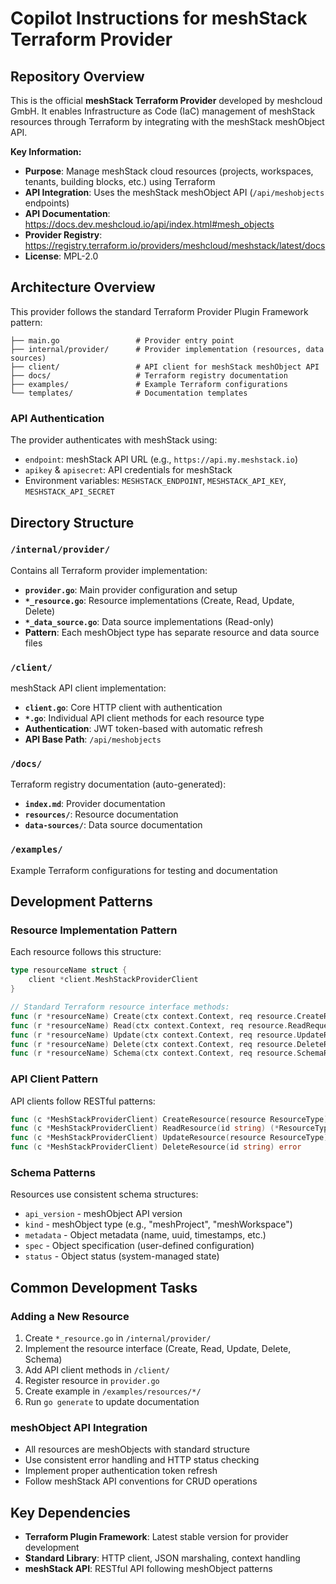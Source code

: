 # Copilot Instructions for meshStack Terraform Provider

## Repository Overview

This is the official **meshStack Terraform Provider** developed by meshcloud GmbH. It enables Infrastructure as Code (IaC) management of meshStack resources through Terraform by integrating with the meshStack meshObject API.

**Key Information:**
- **Purpose**: Manage meshStack cloud resources (projects, workspaces, tenants, building blocks, etc.) using Terraform
- **API Integration**: Uses the meshStack meshObject API (`/api/meshobjects` endpoints)
- **API Documentation**: https://docs.dev.meshcloud.io/api/index.html#mesh_objects
- **Provider Registry**: https://registry.terraform.io/providers/meshcloud/meshstack/latest/docs
- **License**: MPL-2.0

## Architecture Overview

This provider follows the standard Terraform Provider Plugin Framework pattern:

```
├── main.go                 # Provider entry point
├── internal/provider/      # Provider implementation (resources, data sources)
├── client/                 # API client for meshStack meshObject API
├── docs/                   # Terraform registry documentation
├── examples/               # Example Terraform configurations
└── templates/              # Documentation templates
```

### API Authentication
The provider authenticates with meshStack using:
- `endpoint`: meshStack API URL (e.g., `https://api.my.meshstack.io`)
- `apikey` & `apisecret`: API credentials for meshStack
- Environment variables: `MESHSTACK_ENDPOINT`, `MESHSTACK_API_KEY`, `MESHSTACK_API_SECRET`

## Directory Structure

### `/internal/provider/`
Contains all Terraform provider implementation:
- **`provider.go`**: Main provider configuration and setup
- **`*_resource.go`**: Resource implementations (Create, Read, Update, Delete)
- **`*_data_source.go`**: Data source implementations (Read-only)
- **Pattern**: Each meshObject type has separate resource and data source files

### `/client/`
meshStack API client implementation:
- **`client.go`**: Core HTTP client with authentication
- **`*.go`**: Individual API client methods for each resource type
- **Authentication**: JWT token-based with automatic refresh
- **API Base Path**: `/api/meshobjects`

### `/docs/`
Terraform registry documentation (auto-generated):
- **`index.md`**: Provider documentation
- **`resources/`**: Resource documentation
- **`data-sources/`**: Data source documentation

### `/examples/`
Example Terraform configurations for testing and documentation

## Development Patterns

### Resource Implementation Pattern
Each resource follows this structure:
```go
type resourceName struct {
    client *client.MeshStackProviderClient
}

// Standard Terraform resource interface methods:
func (r *resourceName) Create(ctx context.Context, req resource.CreateRequest, resp *resource.CreateResponse)
func (r *resourceName) Read(ctx context.Context, req resource.ReadRequest, resp *resource.ReadResponse)
func (r *resourceName) Update(ctx context.Context, req resource.UpdateRequest, resp *resource.UpdateResponse)
func (r *resourceName) Delete(ctx context.Context, req resource.DeleteRequest, resp *resource.DeleteResponse)
func (r *resourceName) Schema(ctx context.Context, req resource.SchemaRequest, resp *resource.SchemaResponse)
```

### API Client Pattern
API clients follow RESTful patterns:
```go
func (c *MeshStackProviderClient) CreateResource(resource ResourceType) (*ResourceType, error)
func (c *MeshStackProviderClient) ReadResource(id string) (*ResourceType, error)
func (c *MeshStackProviderClient) UpdateResource(resource ResourceType) (*ResourceType, error)
func (c *MeshStackProviderClient) DeleteResource(id string) error
```

### Schema Patterns
Resources use consistent schema structures:
- `api_version` - meshObject API version
- `kind` - meshObject type (e.g., "meshProject", "meshWorkspace")
- `metadata` - Object metadata (name, uuid, timestamps, etc.)
- `spec` - Object specification (user-defined configuration)
- `status` - Object status (system-managed state)

## Common Development Tasks

### Adding a New Resource
1. Create `*_resource.go` in `/internal/provider/`
2. Implement the resource interface (Create, Read, Update, Delete, Schema)
3. Add API client methods in `/client/`
4. Register resource in `provider.go`
5. Create example in `/examples/resources/*/`
6. Run `go generate` to update documentation

### meshObject API Integration
- All resources are meshObjects with standard structure
- Use consistent error handling and HTTP status checking
- Implement proper authentication token refresh
- Follow meshStack API conventions for CRUD operations

## Key Dependencies

- **Terraform Plugin Framework**: Latest stable version for provider development
- **Standard Library**: HTTP client, JSON marshaling, context handling
- **meshStack API**: RESTful API following meshObject patterns